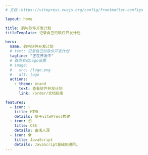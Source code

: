 ```yaml
---
# 文档：https://vitepress.vuejs.org/config/frontmatter-configs

layout: home

title: 鹤屿软件开发计划
titleTemplate: 记录自己的软件开发计划

hero:
  name: 鹤屿软件开发计划
  # text: 记录自己的软件开发计划
  tagline: "正在开发中"
  # 首页右边Logo设置
  # image:
  #   src: /logo.png
  #   alt: logo
  actions:
    - theme: brand
      text: 查看软件开发计划
      link: /order/文档指南

features:
  - icon: 💡
    title: HTML
    details: 基于vitePress构建
  - icon: 📦
    title: CSS
    details: 由浅入深
  - icon: 🛠️
    title: JavaScript
    details: JavaScript基础到进阶。
---
```


<!-- 文档：https://vitepress.vuejs.org/config/frontmatter-configs#layout -->
<!-- 表情：https://github.com/markdown-it/markdown-it-emoji/blob/master/lib/data/full.json -->

<style>
  /*首页标题 覆盖变量 自定义字体渐变样式*/
  :root {
    --vp-home-hero-name-color: transparent;
    --vp-home-hero-name-background: -webkit-linear-gradient(120deg, #bd34fe, #41d1ff);
  }
</style>

<!-- 团队成员显示 -->
<!-- <script setup>
import {
  VPTeamPage,
  VPTeamPageTitle,
  VPTeamMembers
} from 'vitepress/theme'

const members = [
  {
    avatar: 'https://www.github.com/yyx990803.png',
    name: 'Evan You',
    title: 'Creator',
    links: [
      { icon: 'github', link: 'https://github.com/yyx990803' },
      { icon: 'twitter', link: 'https://twitter.com/youyuxi' }
    ]
  },
]
</script>

<VPTeamPage>
  <VPTeamPageTitle>
    <template #title>
      我们的团队
    </template>
    <template #lead>
      各个成员来着....
    </template>
  </VPTeamPageTitle>
  <VPTeamMembers :members="members" />
</VPTeamPage> -->
